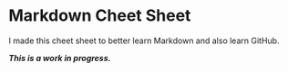 # Markdown Cheet Sheet
I made this cheet sheet to better learn Markdown and also learn GitHub.

***This is a work in progress.***
